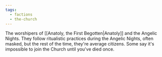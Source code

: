 ```yaml
---
tags:
  - factions
  - the-church
---
```

The worshipers of [[Anatoly, the First Begotten|Anatoly]] and the Angelic Nights. They follow ritualistic practices during the Angelic Nights, often masked, but the rest of the time, they're average citizens. Some say it's impossible to join the Church until you've died once.